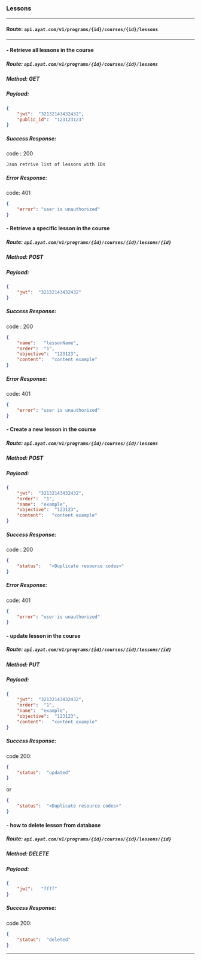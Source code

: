 ### Lessons
<hr />    

#### Route: `api.ayat.com/v1/programs/{id}/courses/{id}/lessons`
<hr />    

#### - Retrieve all lessons in the course 
##### Route: `api.ayat.com/v1/programs/{id}/courses/{id}/lessons`
##### Method: GET        
##### Payload: 
```Json
{
    "jwt":  "32132143432432",
    "public_id":  "123123123"
}
```         
##### Success Response:
code : 200
```
Json retrive list of lessons with IDs
```
##### Error Response:
code: 401
```json
{
    "error": "user is unauthorized"
}
```


#### - Retrieve a specific lesson in the course    
##### Route: `api.ayat.com/v1/programs/{id}/courses/{id}/lessons/{id}`    
##### Method: POST        
##### Payload: 
```Json
{
    "jwt":  "32132143432432"
}
```         
##### Success Response:
code : 200
```Json
{
    "name":   "lessonName",
    "order":  "1",
    "objective":  "123123",
    "content":   "content example"
}
```
##### Error Response:
code: 401
```json
{
    "error": "user is unauthorized"
}
```


#### - Create a new lesson in the course    
##### Route: `api.ayat.com/v1/programs/{id}/courses/{id}/lessons`    
##### Method: POST        
##### Payload: 
```Json
{
    "jwt":  "32132143432432",
    "order":  "1",
    "name":  "example",
    "objective":  "123123",
    "content":   "content example"
}
```         
##### Success Response:
code : 200
```Json
{
    "status":   "<Duplicate resource codes>"
}
```
##### Error Response:
code: 401
```json
{
    "error": "user is unauthorized"
}
```


#### - update lesson in the course    
##### Route: `api.ayat.com/v1/programs/{id}/courses/{id}/lessons/{id}`    
##### Method: PUT        
##### Payload: 
```Json
{
    "jwt":  "32132143432432",
    "order":  "1",
    "name":  "example",
    "objective":  "123123",
    "content":   "content example"
}
```         
##### Success Response:
code 200: 
```Json
{
    "status":  "updated"
}
```
or
```Json
{
    "status":  "<Duplicate resource codes>"
}
```


#### - how to delete lesson from database
##### Route: `api.ayat.com/v1/programs/{id}/courses/{id}/lessons/{id}`    
##### Method: DELETE        
##### Payload: 
```Json
{
    "jwt":   "ffff"
}
````         
##### Success Response:
code 200: 
```Json
{
    "status":  "deleted"              
}
```
<hr />    
